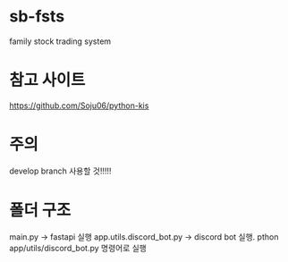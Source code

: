 # sb-fsts
family stock trading system

# 참고 사이트
https://github.com/Soju06/python-kis

# 주의
develop branch 사용할 것!!!!!

# 폴더 구조
main.py -> fastapi 실행
app.utils.discord_bot.py -> discord bot 실행. pthon app/utils/discord_bot.py 명령어로 실행